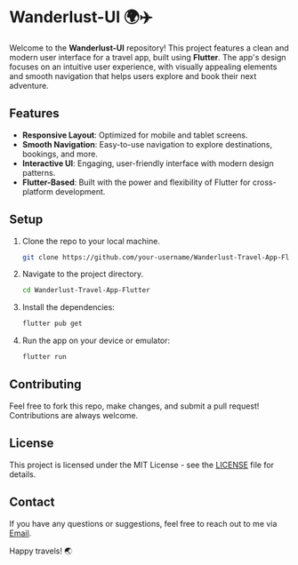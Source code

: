 # Wanderlust-UI 🌍✈️

Welcome to the **Wanderlust-UI** repository! This project features a clean and modern user interface for a travel app, built using **Flutter**. The app's design focuses on an intuitive user experience, with visually appealing elements and smooth navigation that helps users explore and book their next adventure.

## Features
- **Responsive Layout**: Optimized for mobile and tablet screens.
- **Smooth Navigation**: Easy-to-use navigation to explore destinations, bookings, and more.
- **Interactive UI**: Engaging, user-friendly interface with modern design patterns.
- **Flutter-Based**: Built with the power and flexibility of Flutter for cross-platform development.


## Setup

1. Clone the repo to your local machine.
    ```bash
    git clone https://github.com/your-username/Wanderlust-Travel-App-Flutter.git
    ```

2. Navigate to the project directory.
    ```bash
    cd Wanderlust-Travel-App-Flutter
    ```

3. Install the dependencies:
    ```bash
    flutter pub get
    ```

4. Run the app on your device or emulator:
    ```bash
    flutter run
    ```

## Contributing
Feel free to fork this repo, make changes, and submit a pull request! Contributions are always welcome.

## License
This project is licensed under the MIT License - see the [LICENSE](LICENSE) file for details.

## Contact
If you have any questions or suggestions, feel free to reach out to me via [Email](mailto:your-email@example.com).

Happy travels! 🌏
